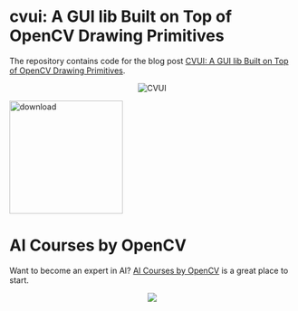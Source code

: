 # cvui: A GUI lib Built on Top of OpenCV Drawing Primitives

The repository contains code for the blog post [CVUI: A GUI lib Built on Top of OpenCV Drawing Primitives](https://www.learnopencv.com/cvui-gui-lib-built-on-top-of-opencv-drawing-primitives/).

<p align="center"><img src="https://learnopencv.com/wp-content/uploads/2017/06/cvui.png" alt="CVUI"></p>

[<img src="https://learnopencv.com/wp-content/uploads/2022/07/download-button-e1657285155454.png" alt="download" width="200">](https://www.dropbox.com/scl/fo/oet80h1412lffu5udbakt/h?dl=1&rlkey=x8u2hvsuwzhcsodm14y26pckj)

# AI Courses by OpenCV

Want to become an expert in AI? [AI Courses by OpenCV](https://opencv.org/courses/) is a great place to start. 

<a href="https://opencv.org/courses/">
<p align="center"> 
<img src="https://www.learnopencv.com/wp-content/uploads/2020/04/AI-Courses-By-OpenCV-Github.png">
</p>
</a>
